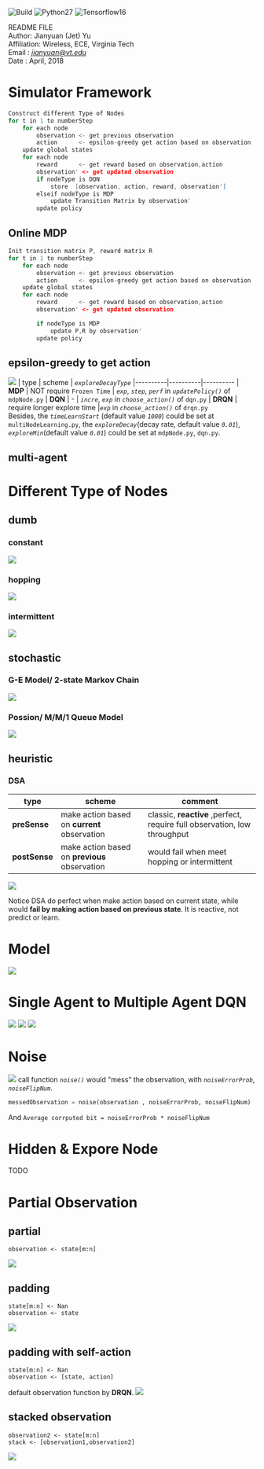 ![Build](https://travis-ci.org/pemami4911/POMDPy.svg?branch=master) ![Python27](https://img.shields.io/badge/python-2.7-blue.svg) ![Tensorflow16](https://img.shields.io/badge/tensorflow-1.6-blue.svg)

README FILE  
Author: Jianyuan (Jet) Yu  
Affiliation: Wireless, ECE, Virginia Tech  
Email : *jianyuan@vt.edu*  
Date  : April, 2018 

# Simulator Framework
``` C
Construct different Type of Nodes
for t in 1 to numberStep
    for each node
        observation <- get previous observation
        action      <- epsilon-greedy get action based on observation
    update global states
    for each node
        reward      <- get reward based on observation,action
        observation' <- get updated observation
        if nodeType is DQN
            store  [observation, action, reward, observation']
        elseif nodeType is MDP
            update Transition Matrix by observation'
        update policy
```


## Online MDP
``` C
Init transition matrix P, reward matrix R
for t in 1 to numberStep
    for each node
        observation <- get previous observation
        action      <- epsilon-greedy get action based on observation
    update global states
    for each node
        reward      <- get reward based on observation,action
        observation' <- get updated observation

        if nodeType is MDP
            update P,R by observation'
        update policy


```


## epsilon-greedy to get action
![](/README_fig/epsilonGreedy.png)
| type    | scheme    | _`exploreDecayType`_
|----------|----------|----------
| __MDP__  | NOT require `Frozen Time` | _`exp`_, _`step`_, _`perf`_ in _`updatePolicy()`_ of `mdpNode.py`
| __DQN__ |  -  | _`incre`_, _`exp`_ in _`choose_action()`_  of `dqn.py`
| __DRQN__ |  require longer explore time   |_`exp`_ in  _`choose_action()`_  of `drqn.py`  
Besides, the _`timeLearnStart`_ (default value _`1000`_) could be set at `multiNodeLearning.py`, the _`exploreDecay`_(decay rate, default value _`0.01`_),  _`exploreMin`_(default value _`0.01`_) could be set at `mdpNode.py`, `dqn.py`.



## multi-agent



# Different Type of Nodes

## dumb
### constant
![](/README_fig/constant.png)
<!-- <img align="left" width="" height="100" src="/README_fig/constant.png">  -->


### hopping
![](/README_fig/hop.png)
<!-- <img align="left" width="" height="150" src="/README_fig/hop.png">  -->

### intermittent
![](/README_fig/im.png)
<!-- <img align="left" width="" height="100" src="/README_fig/im.png">  -->

## stochastic

### G-E Model/ 2-state Markov Chain
![](/README_fig/ge.png)
<!-- <img align="left" width="" height="150" src="/README_fig/ge.png">  -->

### Possion/ M/M/1 Queue Model
![](/README_fig/mm1.png)
<!-- <img align="left" width="" height="150" src="/README_fig/mm1.png">  -->

## heuristic
### DSA 
| type    | scheme    | comment   |
|----------|----------|----------
| __preSense__  | make action based on __current__ observation | classic, __reactive__ ,perfect, require full observation, low throughput  | 
| __postSense__ |  make action based on __previous__ observation  | would fail when meet hopping or intermittent | 
![](/README_fig/dsa.png)  
<!-- <img align="left" width="" height="150" src="/README_fig/dsa.png">  -->

Notice DSA do perfect when make action based on current state, while would __fail by making action based on previous state__. It is reactive, not predict or learn.


# Model
![](/README_fig/model.png)
<!-- <img align="left" width="" height="200" src="/README_fig/model.png">  -->


# Single Agent to Multiple Agent DQN
![](/README_fig/sync.png)
![](/README_fig/async1.png)
![](/README_fig/async2.png)


# Noise
![](/README_fig/noise.png)
call function _`noise()`_ would "mess" the observation, with _`noiseErrorProb`_,  _`noiseFlipNum`_.
``` python
messedObservation = noise(observation , noiseErrorProb, noiseFlipNum) 
```  
And `Average corrputed bit = noiseErrorProb * noiseFlipNum `


# Hidden & Expore Node
TODO

# Partial Observation

## partial
```
observation <- state[m:n]
```
![](/README_fig/partial.png)


## padding
```
state[m:n] <- Nan
observation <- state
```
![](/README_fig/pad.png)

## padding with self-action
```
state[m:n] <- Nan
observation <- [state, action]
```
default observation function by __DRQN__.
![](/README_fig/pad-act.png)


## stacked observation
```
observation2 <- state[m:n]
stack <- [observation1,observation2]
```
![](/README_fig/stack.png)